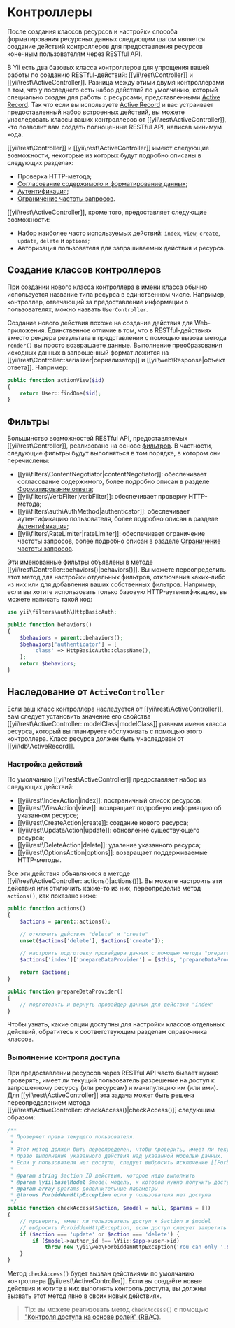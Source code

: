 Контроллеры
===========

После создания классов ресурсов и настройки способа форматирования ресурсных данных следующим шагом 
является создание действий контроллеров для предоставления ресурсов конечным пользователям через RESTful API.

В Yii есть два базовых класса контроллеров для упрощения вашей работы по созданию RESTful-действий:
[[yii\rest\Controller]] и [[yii\rest\ActiveController]]. Разница между этими двумя контроллерами в том,
что у последнего есть набор действий по умолчанию, который специально создан для работы с ресурсами,
представленными [Active Record](db-active-record.md). Так что если вы используете [Active Record](db-active-record.md)
и вас устраивает предоставленный набор встроенных действий, вы можете унаследовать классы ваших контроллеров
от [[yii\rest\ActiveController]], что позволит вам создать полноценные RESTful API, написав минимум кода.

[[yii\rest\Controller]] и [[yii\rest\ActiveController]] имеют следующие возможности, некоторые из которых
будут подробно описаны в следующих разделах:

* Проверка HTTP-метода;
* [Согласование содержимого и форматирование данных](rest-response-formatting.md);
* [Аутентификация](rest-authentication.md);
* [Ограничение частоты запросов](rest-rate-limiting.md).

[[yii\rest\ActiveController]], кроме того, предоставляет следующие возможности:

* Набор наиболее часто используемых действий: `index`, `view`, `create`, `update`, `delete` и `options`;
* Авторизация пользователя для запрашиваемых действия и ресурса.


## Создание классов контроллеров <span id="creating-controller"></span>

При создании нового класса контроллера в имени класса обычно используется
название типа ресурса в единственном числе. Например, контроллер, отвечающий за предоставление информации о пользователях,
можно назвать `UserController`.

Создание нового действия похоже на создание действия для Web-приложения. Единственное отличие в том,
что в RESTful-действиях вместо рендера результата в представлении с помощью вызова метода `render()`
вы просто возвращаете данные. Выполнение преобразования исходных данных в запрошенный формат ложится на
[[yii\rest\Controller::serializer|сериализатор]] и [[yii\web\Response|объект ответа]].
Например:

```php
public function actionView($id)
{
    return User::findOne($id);
}
```


## Фильтры <span id="filters"></span>

Большинство возможностей RESTful API, предоставляемых [[yii\rest\Controller]], реализовано на основе [фильтров](structure-filters.md).
В частности, следующие фильтры будут выполняться в том порядке, в котором они перечислены:

* [[yii\filters\ContentNegotiator|contentNegotiator]]: обеспечивает согласование содержимого, более подробно описан 
  в разделе [Форматирование ответа](rest-response-formatting.md);
* [[yii\filters\VerbFilter|verbFilter]]: обеспечивает проверку HTTP-метода;
* [[yii\filters\auth\AuthMethod|authenticator]]: обеспечивает аутентификацию пользователя, более подробно описан
  в разделе [Аутентификация](rest-authentication.md);
* [[yii\filters\RateLimiter|rateLimiter]]: обеспечивает ограничение частоты запросов, более подробно описан 
  в разделе [Ограничение частоты запросов](rest-rate-limiting.md).

Эти именованные фильтры объявлены в методе [[yii\rest\Controller::behaviors()|behaviors()]].
Вы можете переопределить этот метод для настройки отдельных фильтров, отключения каких-либо из них или для добавления
ваших собственных фильтров. Например, если вы хотите использовать только базовую HTTP-аутентификацию, вы можете
написать такой код:

```php
use yii\filters\auth\HttpBasicAuth;

public function behaviors()
{
    $behaviors = parent::behaviors();
    $behaviors['authenticator'] = [
        'class' => HttpBasicAuth::className(),
    ];
    return $behaviors;
}
```


## Наследование от `ActiveController` <span id="extending-active-controller"></span>

Если ваш класс контроллера наследуется от [[yii\rest\ActiveController]], вам следует установить
значение его свойства [[yii\rest\ActiveController::modelClass|modelClass]] равным имени класса ресурса,
который вы планируете обслуживать с помощью этого контроллера. Класс ресурса должен быть унаследован от [[yii\db\ActiveRecord]].


### Настройка действий <span id="customizing-actions"></span>

По умолчанию [[yii\rest\ActiveController]] предоставляет набор из следующих действий:

* [[yii\rest\IndexAction|index]]: постраничный список ресурсов;
* [[yii\rest\ViewAction|view]]: возвращает подробную информацию об указанном ресурсе;
* [[yii\rest\CreateAction|create]]: создание нового ресурса;
* [[yii\rest\UpdateAction|update]]: обновление существующего ресурса;
* [[yii\rest\DeleteAction|delete]]: удаление указанного ресурса;
* [[yii\rest\OptionsAction|options]]: возвращает поддерживаемые HTTP-методы.

Все эти действия объявляются в методе [[yii\rest\ActiveController::actions()|actions()]].
Вы можете настроить эти действия или отключить какие-то из них, переопределив метод `actions()`, как показано ниже:

```php
public function actions()
{
    $actions = parent::actions();

    // отключить действия "delete" и "create"
    unset($actions['delete'], $actions['create']);

    // настроить подготовку провайдера данных с помощью метода "prepareDataProvider()"
    $actions['index']['prepareDataProvider'] = [$this, 'prepareDataProvider'];

    return $actions;
}

public function prepareDataProvider()
{
    // подготовить и вернуть провайдер данных для действия "index"
}
```

Чтобы узнать, какие опции доступны для настройки классов отдельных действий, обратитесь к соответствующим разделам справочника классов.


### Выполнение контроля доступа <span id="performing-access-check"></span>

При предоставлении ресурсов через RESTful API часто бывает нужно проверять, имеет ли текущий пользователь разрешение
на доступ к запрошенному ресурсу (или ресурсам) и манипуляцию им (или ими). Для [[yii\rest\ActiveController]] эта задача
может быть решена переопределением метода [[yii\rest\ActiveController::checkAccess()|checkAccess()]] следующим образом:

```php
/**
 * Проверяет права текущего пользователя.
 *
 * Этот метод должен быть переопределен, чтобы проверить, имеет ли текущий пользователь
 * право выполнения указанного действия над указанной моделью данных.
 * Если у пользователя нет доступа, следует выбросить исключение [[ForbiddenHttpException]].
 *
 * @param string $action ID действия, которое надо выполнить
 * @param \yii\base\Model $model модель, к которой нужно получить доступ. Если `null`, это означает, что модель, к которой нужно получить доступ, отсутствует.
 * @param array $params дополнительные параметры
 * @throws ForbiddenHttpException если у пользователя нет доступа
 */
public function checkAccess($action, $model = null, $params = [])
{
    // проверить, имеет ли пользователь доступ к $action и $model
    // выбросить ForbiddenHttpException, если доступ следует запретить
    if ($action === 'update' or $action === 'delete') {
        if ($model->author_id !== \Yii::$app->user->id)
            throw new \yii\web\ForbiddenHttpException('You can only '.$action.' articles that you\'ve created.');
    }
}
```

Метод `checkAccess()` будет вызван действиями по умолчанию контроллера [[yii\rest\ActiveController]]. Если вы создаёте
новые действия и хотите в них выполнять контроль доступа, вы должны вызвать этот метод явно в своих новых действиях.

> Tip: вы можете реализовать метод `checkAccess()` с помощью ["Контроля доступа на основе ролей" (RBAC)](security-authorization.md).
